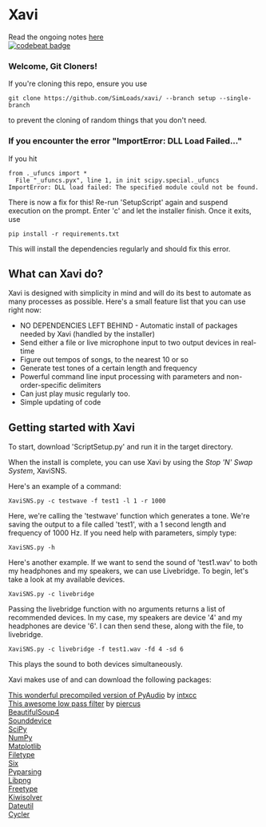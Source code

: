 # Xavi
Read the ongoing notes [here](http://bit.do/xavinotes)  
[![codebeat badge](https://codebeat.co/badges/1d581795-499a-4b58-9ba4-f51ab8f48f31)](https://codebeat.co/projects/github-com-simloads-xavi-master)

### Welcome, Git Cloners!
If you're cloning this repo, ensure you use
```
git clone https://github.com/SimLoads/xavi/ --branch setup --single-branch
```
to prevent the cloning of random things that you don't need.

### If you encounter the error "ImportError: DLL Load Failed..."

If you hit     
```
from ._ufuncs import *
  File "_ufuncs.pyx", line 1, in init scipy.special._ufuncs
ImportError: DLL load failed: The specified module could not be found.
```
There is now a fix for this! Re-run 'SetupScript' again and suspend execution on the prompt. Enter 'c' and let the installer finish. Once it exits, use
```
pip install -r requirements.txt
```
This will install the dependencies regularly and should fix this error. 

## What can Xavi do?
Xavi is designed with simplicity in mind and will do its best to automate as many processes as possible. Here's a small feature list that you can use right now: 
+ NO DEPENDENCIES LEFT BEHIND - Automatic install of packages needed by Xavi (handled by the installer) 
+ Send either a file or live microphone input to two output devices in real-time
+ Figure out tempos of songs, to the nearest 10 or so
+ Generate test tones of a certain length and frequency
+ Powerful command line input processing with parameters and non-order-specific delimiters
+ Can just play music regularly too.
+ Simple updating of code

## Getting started with Xavi
To start, download 'ScriptSetup.py' and run it in the target directory.


When the install is complete, you can use Xavi by using the _Stop 'N' Swap System_, XaviSNS.

Here's an example of a command:
```
XaviSNS.py -c testwave -f test1 -l 1 -r 1000
```
Here, we're calling the 'testwave' function which generates a tone. We're saving the output to a file called 'test1', with a 1 second length and frequency of 1000 Hz. If you need help with parameters, simply type:  
```
XaviSNS.py -h
```


Here's another example. If we want to send the sound of 'test1.wav' to both my headphones and my speakers, we can use Livebridge. To begin, let's take a look at my available devices.
```
XaviSNS.py -c livebridge
```
Passing the livebridge function with no arguments returns a list of recommended devices. In my case, my speakers are device '4' and my headphones are device '6'. I can then send these, along with the file, to livebridge.
```
XaviSNS.py -c livebridge -f test1.wav -fd 4 -sd 6
```
This plays the sound to both devices simultaneously. 


Xavi makes use of and can download the following packages: 

[This wonderful precompiled version of PyAudio](https://github.com/intxcc/pyaudio_portaudio) by [intxcc](https://github.com/intxcc)  
[This awesome low pass filter](https://gist.github.com/piercus/b005ed5fbc70761bde96) by [piercus](https://github.com/piercus)  
[BeautifulSoup4](https://www.pypi.org/project/beautifulsoup4/)  
[Sounddevice](https://www.pypi.org/project/sounddevice/)  
[SciPy](https://www.scipy.org/)  
[NumPy](https://www.numpy.org/)  
[Matplotlib](https://matplotlib.org/)  
[Filetype](https://pypi.org/project/filetype)  
[Six](https://pypi.org/project/six/)  
[Pyparsing](https://pypi.org/project/pyparsing/)  
[Libpng](http://www.libpng.org/pub/png/libpng.html)  
[Freetype](https://www.freetype.org/)  
[Kiwisolver](https://pypi.org/project/kiwisolver/)  
[Dateutil](https://pypi.org/project/python-dateutil/)  
[Cycler](https://pypi.org/project/Cycler/)  


